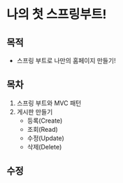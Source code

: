 
# 나의 첫 스프링부트!

## 목적
- 스프링 부트로 나만의 홈페이지 만들기!

## 목차
1. 스프링 부트와 MVC 패턴
2. 게시판 만들기
    - 등록(Create)
    - 조회(Read)
    - 수정(Update)
    - 삭제(Delete)
   
## 수정